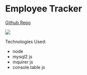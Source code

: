 # Employee Tracker

[Github Repo](https://github.com/alanhlee/employeeTracker)

![](https://user-images.githubusercontent.com/55564982/82927671-e73f7480-9f35-11ea-95e3-d225b36fa6ca.png)

Technologies Used:
- node
- mysql2 js
- inquirer js
- console.table js